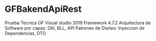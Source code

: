 # GFBakendApiRest
Prueba Tecnica GF
Visual studio 2019
Framework 4.7.2
Arquitectura de Software por capas: DAl, BLL, API
Patrones de Disñeo: Inyeccion de Dependencias, DTO
